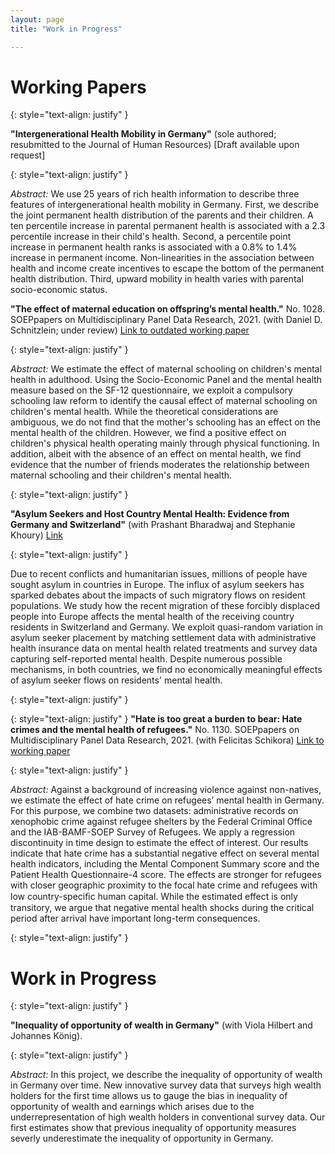 ```yaml
---
layout: page
title: "Work in Progress"

---
```


# Working Papers

{: style="text-align: justify" }

**"Intergenerational Health Mobility in Germany"** (sole authored; resubmitted to the Journal of Human Resources) [Draft available upon request]

{: style="text-align: justify" }

*Abstract:*  	We use 25 years of rich health information to describe three features of intergenerational health mobility in Germany. First, we describe the joint permanent health distribution of the parents and their children. A ten percentile increase in parental permanent health is associated with a 2.3 percentile increase in their child's health. Second, a percentile point increase in permanent health ranks is associated with a 0.8% to 1.4% increase in permanent income. Non-linearities in the association between health and income create incentives to escape the bottom of the permanent health distribution. Third, upward mobility in health varies with parental socio-economic status.

**"The effect of maternal education on offspring’s mental health."** No. 1028. SOEPpapers on Multidisciplinary Panel Data Research, 2021. (with Daniel D. Schnitzlein; under review) [Link to outdated working paper](https://www.diw.de/documents/publikationen/73/diw_01.c.617185.de/diw_sp1028.pdf)

{: style="text-align: justify" }

*Abstract:* We estimate the effect of maternal schooling on children's mental health in adulthood. Using the Socio-Economic Panel and the mental health measure based on the SF-12 questionnaire, we exploit a compulsory schooling law reform to identify the causal effect of maternal schooling on children's mental health. While the theoretical considerations are ambiguous, we do not find that the mother's schooling has an effect on the mental health of the children. However, we find a positive effect on children's physical health operating mainly through physical functioning. In addition, albeit with the absence of an effect on mental health, we find evidence that the number of friends moderates the relationship between maternal schooling and their children's mental health.

{: style="text-align: justify" }

**"Asylum Seekers and Host Country Mental Health: Evidence from Germany and Switzerland"** (with Prashant Bharadwaj and Stephanie Khoury) [Link](https://www.dropbox.com/s/k0h4xn4fu2npzu8/20200521_asylum_MH%20%281%29.pdf?dl=0)

{: style="text-align: justify" }

Due to recent conflicts and humanitarian issues, millions of people have sought asylum in countries in Europe. The influx of asylum seekers has sparked debates about the impacts of such migratory flows on resident populations. We study how the recent migration of these forcibly displaced people into Europe affects the mental health of the receiving country residents in Switzerland and Germany. We exploit quasi-random variation in asylum seeker placement by matching settlement data with administrative health insurance data on mental health related treatments and survey data capturing self-reported mental health. Despite numerous possible mechanisms, in both countries, we find no economically meaningful effects of asylum seeker flows on residents' mental health.

{: style="text-align: justify" }


{: style="text-align: justify" }
**"Hate is too great a burden to bear: Hate crimes and the mental health of refugees."** No. 1130. SOEPpapers on Multidisciplinary Panel Data Research, 2021. (with Felicitas Schikora) [Link to working paper](https://www.diw.de/de/diw_01.c.817746.de/publikationen/soeppapers/2021_1130/hate_is_too_great_a_burden_to_bear__hate_crimes_and_the_mental_health_of_refugees.html)

{: style="text-align: justify" }

*Abstract:* Against a background of increasing violence against non-natives, we estimate the effect of hate crime on refugees’ mental health in Germany. For this purpose, we combine two datasets: administrative records on xenophobic crime against refugee shelters by the Federal Criminal Office and the IAB-BAMF-SOEP Survey of Refugees. We apply a regression discontinuity in time design to estimate the effect of interest. Our results indicate that hate crime has a substantial negative effect on several mental health indicators, including the Mental Component Summary score and the Patient Health Questionnaire-4 score. The effects are stronger for refugees with closer geographic proximity to the focal hate crime and refugees with low country-speciﬁc human capital. While the estimated effect is only transitory, we argue that negative mental health shocks during the critical period after arrival have important long-term consequences.

{: style="text-align: justify" }



# Work in Progress

{: style="text-align: justify" }

**"Inequality of opportunity of wealth in Germany"** (with Viola Hilbert and Johannes König).

{: style="text-align: justify" }

*Abstract:* In this project, we describe the inequality of opportunity of wealth in Germany over time. New innovative survey data that surveys high wealth holders for the first time allows us to gauge the bias in inequality of opportunity of wealth and earnings which arises due to the underrepresentation of high wealth holders in conventional survey data. Our first estimates show that previous inequality of opportunity measures severly underestimate the inequality of opportunity in Germany.
